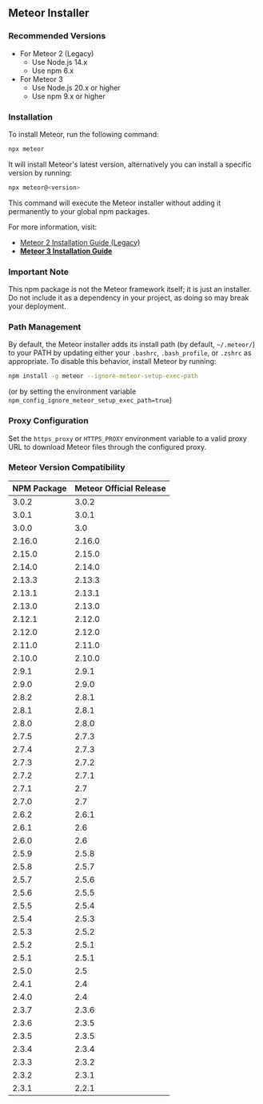## Meteor Installer

### Recommended Versions

- For Meteor 2 (Legacy)
  - Use Node.js 14.x
  - Use npm 6.x
- For Meteor 3
  - Use Node.js 20.x or higher
  - Use npm 9.x or higher

### Installation

To install Meteor, run the following command:

```bash
npx meteor
```

It will install Meteor's latest version, alternatively you can install a specific version by running:

```bash
npx meteor@<version>
```

This command will execute the Meteor installer without adding it permanently to your global npm packages.

For more information, visit:

- [Meteor 2 Installation Guide (Legacy)](https://v2-docs.meteor.com/install.html)
- [**Meteor 3 Installation Guide**](https://v3-docs.meteor.com/about/install.html)





### Important Note

This npm package is not the Meteor framework itself; it is just an installer. Do not include it as a dependency in your project, as doing so may break your deployment.

### Path Management

By default, the Meteor installer adds its install path (by default, `~/.meteor/`) to your PATH by updating either your `.bashrc`, `.bash_profile`, or `.zshrc` as appropriate. To disable this behavior, install Meteor by running:

```bash
npm install -g meteor --ignore-meteor-setup-exec-path
```

(or by setting the environment variable `npm_config_ignore_meteor_setup_exec_path=true`)

### Proxy Configuration

Set the `https_proxy` or `HTTPS_PROXY` environment variable to a valid proxy URL to download Meteor files through the configured proxy.

### Meteor Version Compatibility

| NPM Package | Meteor Official Release |
|-------------|-------------------------|
| 3.0.2       | 3.0.2                   |
| 3.0.1       | 3.0.1                   |
| 3.0.0       | 3.0                     |
| 2.16.0      | 2.16.0                  |
| 2.15.0      | 2.15.0                  |
| 2.14.0      | 2.14.0                  |
| 2.13.3      | 2.13.3                  |
| 2.13.1      | 2.13.1                  |
| 2.13.0      | 2.13.0                  |
| 2.12.1      | 2.12.0                  |
| 2.12.0      | 2.12.0                  |
| 2.11.0      | 2.11.0                  |
| 2.10.0      | 2.10.0                  |
| 2.9.1       | 2.9.1                   |
| 2.9.0       | 2.9.0                   |
| 2.8.2       | 2.8.1                   |
| 2.8.1       | 2.8.1                   |
| 2.8.0       | 2.8.0                   |
| 2.7.5       | 2.7.3                   |
| 2.7.4       | 2.7.3                   |
| 2.7.3       | 2.7.2                   |
| 2.7.2       | 2.7.1                   |
| 2.7.1       | 2.7                     |
| 2.7.0       | 2.7                     |
| 2.6.2       | 2.6.1                   |
| 2.6.1       | 2.6                     |
| 2.6.0       | 2.6                     |
| 2.5.9       | 2.5.8                   |
| 2.5.8       | 2.5.7                   |
| 2.5.7       | 2.5.6                   |
| 2.5.6       | 2.5.5                   |
| 2.5.5       | 2.5.4                   |
| 2.5.4       | 2.5.3                   |
| 2.5.3       | 2.5.2                   |
| 2.5.2       | 2.5.1                   |
| 2.5.1       | 2.5.1                   |
| 2.5.0       | 2.5                     |
| 2.4.1       | 2.4                     |
| 2.4.0       | 2.4                     |
| 2.3.7       | 2.3.6                   |
| 2.3.6       | 2.3.5                   |
| 2.3.5       | 2.3.5                   |
| 2.3.4       | 2.3.4                   |
| 2.3.3       | 2.3.2                   |
| 2.3.2       | 2.3.1                   |
| 2.3.1       | 2.2.1                   |
